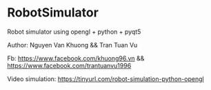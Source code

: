# RobotSimulator
Robot simulator using opengl + python + pyqt5

Author: Nguyen Van Khuong && Tran Tuan Vu

Fb: https://www.facebook.com/khuong96.vn && https://www.facebook.com/trantuanvu1996

Video simulation: https://tinyurl.com/robot-simulation-python-opengl
